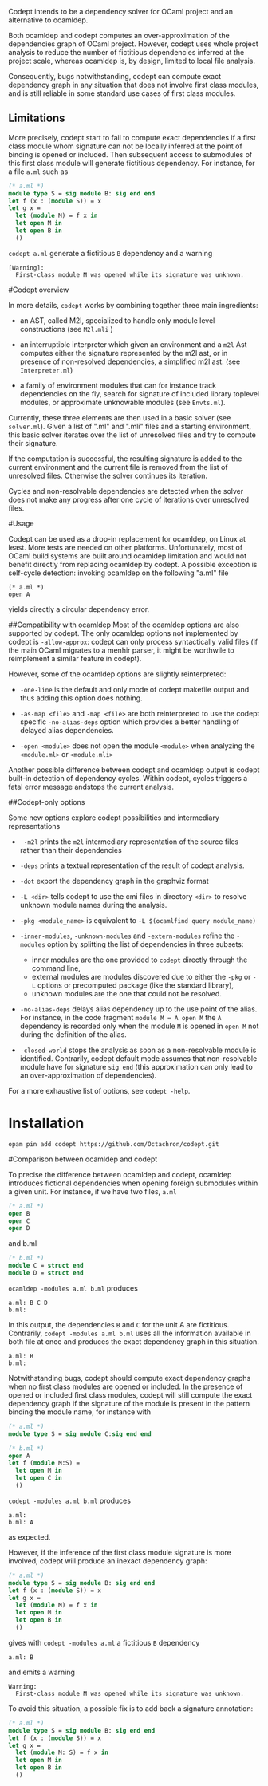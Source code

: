 Codept intends to be a dependency solver for OCaml project and an alternative to ocamldep.

Both ocamldep and codept computes an over-approximation of the dependencies graph of OCaml project. However, codept uses whole project analysis to reduce the number of fictitious dependencies inferred at the project scale, whereas ocamldep is, by design, limited to local file analysis.

Consequently, bugs notwithstanding, codept can compute exact dependency graph in any situation that does not involve first class modules, and is still reliable in some standard use cases of first class modules.

## Limitations
More precisely, codept start to fail to compute exact dependencies if a first class module whom signature can not be locally inferred at the point of binding is opened or included. Then subsequent access to submodules of this first class module will generate fictitious dependency. For instance, for a file `a.ml` such as
```OCaml
(* a.ml *)
module type S = sig module B: sig end end
let f (x : (module S)) = x
let g x =
  let (module M) = f x in
  let open M in
  let open B in
  ()

```
`codept a.ml` generate a fictitious `B` dependency and a warning
```
[Warning]:
  First-class module M was opened while its signature was unknown.
```

#Codept overview

In more details, `codept` works by combining together three main ingredients:

- an AST, called M2l, specialized to handle only module level constructions
  (see `M2l.mli` )

- an interruptible interpreter which given an environment and a
  `m2l` Ast computes either the signature represented by the m2l ast, or in
  presence of non-resolved dependencies, a simplified m2l ast.
  (see `Interpreter.ml`)

- a family of environment modules that can for instance track dependencies on the
  fly, search for signature of included library toplevel modules, or approximate
  unknowable modules (see `Envts.ml`).

Currently, these three elements are then used in a basic solver (see `solver.ml`). Given a list of ".ml" and ".mli" files and a starting environment, this basic solver iterates over the list of unresolved files and try to compute their signature.

If the computation is successful, the resulting signature is added to the current environment and the current file is removed from the list of unresolved files. Otherwise the solver continues its iteration.

Cycles and non-resolvable dependencies are detected when the solver does not make any progress after one cycle of iterations over unresolved files.

#Usage

Codept can be used as a drop-in replacement for ocamldep, on Linux at least.
More tests are needed on other platforms. Unfortunately, most of OCaml build systems
are built around ocamldep limitation and would not benefit directly from replacing ocamldep by codept. A possible exception is self-cycle detection: invoking ocamldep
on the following "a.ml" file
```
(* a.ml *)
open A
```
yields directly a circular dependency error.


##Compatibility with ocamldep
Most of the ocamldep options are also supported by codept. The only ocamldep options not implemented by codept is `-allow-approx`: codept can only process syntactically valid files (if the main OCaml migrates to a menhir parser, it might be worthwile
to reimplement a similar feature in codept).

However, some of the ocamldep options are slightly reinterpreted:

  * `-one-line` is the default and only mode of codept makefile output and
  thus adding this option does nothing.

  * `-as-map <file>` and `-map <file>` are both reinterpreted to use the
  codept specific `-no-alias-deps` option which provides a better handling of
  delayed alias dependencies.

  * `-open <module>` does not open the module `<module>` when analyzing the
    `<module.ml>` or `<module.mli>`

Another possible difference between codept and ocamldep output is codept built-in detection of dependency cycles. Within codept, cycles triggers a fatal error message andstops the current analysis.


##Codept-only options

Some new options explore codept possibilities and intermediary representations

  * ` -m2l` prints the `m2l` intermediary representation of the source files
    rather than their dependencies

  * `-deps` prints a textual representation of the result of codept analysis.

  * `-dot` export the dependency graph in the graphviz format

  * `-L <dir>` tells codept to use the cmi files in directory `<dir>` to
    resolve unknown module names during the analysis.

  * `-pkg <module_name>` is equivalent to `-L $(ocamlfind query module_name)`

  * `-inner-modules`, `-unknown-modules` and `-extern-modules`
    refine the `-modules` option by splitting the list of dependencies
    in three subsets:
      *  inner modules are the one provided to `codept` directly through the
         command line,
      *  external modules are modules discovered due to either the `-pkg`
         or `-L` options or precomputed package (like the standard library),
      *  unknown modules are the one that could not be resolved.

  * `-no-alias-deps` delays alias dependency up to the use point of the alias.
    For instance, in the code fragment `module M = A open M` the `A`
    dependency is recorded only when the module `M` is opened in `open M`
    not during the definition of the alias.

  * `-closed-world` stops the analysis as soon as a non-resolvable module is
    identified. Contrarily, codept default mode assumes that non-resolvable
    module have for signature `sig end` (this approximation can only
    lead to an over-approximation of dependencies).

For a more exhaustive list of options, see `codept -help`.

# Installation

`opam pin add codept https://github.com/Octachron/codept.git`


#Comparison between ocamldep and codept

To precise the difference between ocamldep and codept, ocamldep introduces fictional dependencies when opening foreign submodules within a given unit. For instance, if we have two files, `a.ml`
```OCaml
(* a.ml *)
open B
open C
open D
```
and b.ml
```OCaml
(* b.ml *)
module C = struct end
module D = struct end
```
`ocamldep -modules a.ml b.ml` produces
```
a.ml: B C D
b.ml:
```
In this output, the dependencies `B` and `C` for the unit A are fictitious.
Contrarily, `codept -modules a.ml b.ml` uses all the information available in both file at once and produces the exact dependency graph in this situation.
```
a.ml: B
b.ml:
```

Notwithstanding bugs, codept should compute exact dependency graphs when no first class modules are opened or included. In the presence of opened or included first class modules, codept will still compute the exact dependency graph if the signature of the module is present in the pattern binding the module name, for instance with

```OCaml
(* a.ml *)
module type S = sig module C:sig end end
```

```OCaml
(* b.ml *)
open A
let f (module M:S) =
  let open M in
  let open C in
  ()
```

`codept -modules a.ml b.ml`  produces
```
a.ml:
b.ml: A
```
as expected.

However, if the inference of the first class module signature is more involved, codept will produce an inexact dependency graph:

```OCaml
(* a.ml *)
module type S = sig module B: sig end end
let f (x : (module S)) = x
let g x =
  let (module M) = f x in
  let open M in
  let open B in
  ()

```
gives with `codept -modules a.ml` a fictitious `B` dependency
```
a.ml: B
```
and emits a warning
```
Warning:
  First-class module M was opened while its signature was unknown.
```
To avoid this situation, a possible fix is to add back a signature annotation:

```OCaml
(* a.ml *)
module type S = sig module B: sig end end
let f (x : (module S)) = x
let g x =
  let (module M: S) = f x in
  let open M in
  let open B in
  ()

```
